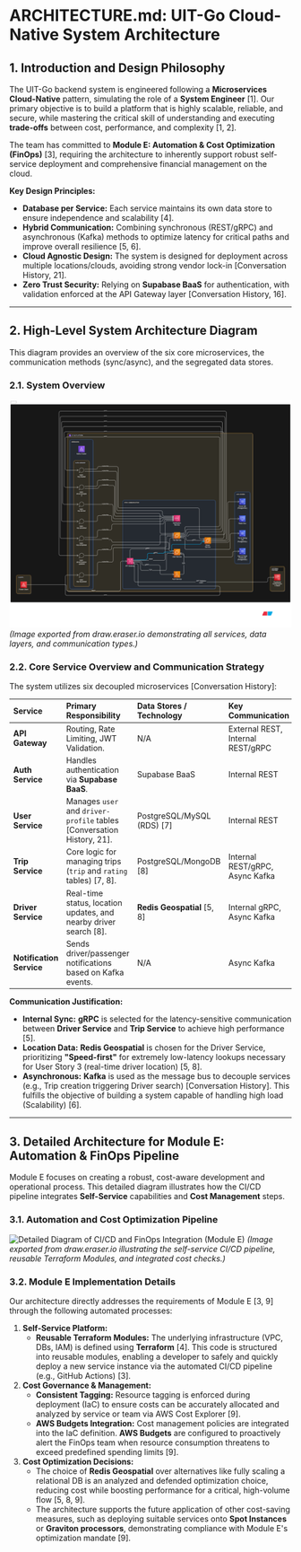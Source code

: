 # ARCHITECTURE.md: UIT-Go Cloud-Native System Architecture

## 1. Introduction and Design Philosophy

The UIT-Go backend system is engineered following a **Microservices Cloud-Native** pattern, simulating the role of a **System Engineer** [1]. Our primary objective is to build a platform that is highly scalable, reliable, and secure, while mastering the critical skill of understanding and executing **trade-offs** between cost, performance, and complexity [1, 2].

The team has committed to **Module E: Automation & Cost Optimization (FinOps)** [3], requiring the architecture to inherently support robust self-service deployment and comprehensive financial management on the cloud.

**Key Design Principles:**

*   **Database per Service:** Each service maintains its own data store to ensure independence and scalability [4].
*   **Hybrid Communication:** Combining synchronous (REST/gRPC) and asynchronous (Kafka) methods to optimize latency for critical paths and improve overall resilience [5, 6].
*   **Cloud Agnostic Design:** The system is designed for deployment across multiple locations/clouds, avoiding strong vendor lock-in [Conversation History, 21].
*   **Zero Trust Security:** Relying on **Supabase BaaS** for authentication, with validation enforced at the API Gateway layer [Conversation History, 16].

---

## 2. High-Level System Architecture Diagram

This diagram provides an overview of the six core microservices, the communication methods (sync/async), and the segregated data stores.

### 2.1. System Overview

![High-Level Architecture Diagram of UIT-Go Microservices](./images/arch_high_level.png)
*(Image exported from draw.eraser.io demonstrating all services, data layers, and communication types.)*

### 2.2. Core Service Overview and Communication Strategy

The system utilizes six decoupled microservices [Conversation History]:

| Service | Primary Responsibility | Data Stores / Technology | Key Communication |
| :--- | :--- | :--- | :--- |
| **API Gateway** | Routing, Rate Limiting, JWT Validation. | N/A | External REST, Internal REST/gRPC |
| **Auth Service** | Handles authentication via **Supabase BaaS**. | Supabase BaaS | Internal REST |
| **User Service** | Manages `user` and `driver-profile` tables [Conversation History, 21]. | PostgreSQL/MySQL (RDS) [7] | Internal REST |
| **Trip Service** | Core logic for managing trips (`trip` and `rating` tables) [7, 8]. | PostgreSQL/MongoDB [8] | Internal REST/gRPC, Async Kafka |
| **Driver Service** | Real-time status, location updates, and nearby driver search [8]. | **Redis Geospatial** [5, 8] | Internal gRPC, Async Kafka |
| **Notification Service**| Sends driver/passenger notifications based on Kafka events. | N/A | Async Kafka |

**Communication Justification:**
*   **Internal Sync:** **gRPC** is selected for the latency-sensitive communication between **Driver Service** and **Trip Service** to achieve high performance [5].
*   **Location Data:** **Redis Geospatial** is chosen for the Driver Service, prioritizing **"Speed-first"** for extremely low-latency lookups necessary for User Story 3 (real-time driver location) [5, 8].
*   **Asynchronous:** **Kafka** is used as the message bus to decouple services (e.g., Trip creation triggering Driver search) [Conversation History]. This fulfills the objective of building a system capable of handling high load (Scalability) [6].

---

## 3. Detailed Architecture for Module E: Automation & FinOps Pipeline

Module E focuses on creating a robust, cost-aware development and operational process. This detailed diagram illustrates how the CI/CD pipeline integrates **Self-Service** capabilities and **Cost Management** steps.

### 3.1. Automation and Cost Optimization Pipeline

![Detailed Diagram of CI/CD and FinOps Integration (Module E)](https://i.pinimg.com/1200x/52/77/81/5277810a4b0f0470a6e1930f7c70d0ea.jpg)
*(Image exported from draw.eraser.io illustrating the self-service CI/CD pipeline, reusable Terraform Modules, and integrated cost checks.)*

### 3.2. Module E Implementation Details

Our architecture directly addresses the requirements of Module E [3, 9] through the following automated processes:

1.  **Self-Service Platform:**
    *   **Reusable Terraform Modules:** The underlying infrastructure (VPC, DBs, IAM) is defined using **Terraform** [4]. This code is structured into reusable modules, enabling a developer to safely and quickly deploy a new service instance via the automated CI/CD pipeline (e.g., GitHub Actions) [3].
2.  **Cost Governance & Management:**
    *   **Consistent Tagging:** Resource tagging is enforced during deployment (IaC) to ensure costs can be accurately allocated and analyzed by service or team via AWS Cost Explorer [9].
    *   **AWS Budgets Integration:** Cost management policies are integrated into the IaC definition. **AWS Budgets** are configured to proactively alert the FinOps team when resource consumption threatens to exceed predefined spending limits [9].
3.  **Cost Optimization Decisions:**
    *   The choice of **Redis Geospatial** over alternatives like fully scaling a relational DB is an analyzed and defended optimization choice, reducing cost while boosting performance for a critical, high-volume flow [5, 8, 9].
    *   The architecture supports the future application of other cost-saving measures, such as deploying suitable services onto **Spot Instances** or **Graviton processors**, demonstrating compliance with Module E's optimization mandate [9].

